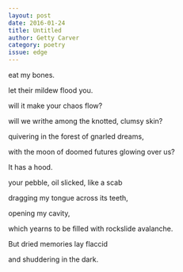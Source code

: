 ```yaml
---
layout: post 
date: 2016-01-24
title: Untitled
author: Getty Carver
category: poetry
issue: edge
---
```

eat my bones.

let their mildew flood you.

will it make your chaos flow?

will we writhe among the knotted, clumsy skin?

quivering in the forest of gnarled dreams,

with the moon of doomed futures glowing over us?

It has a hood.

your pebble, oil slicked, like a scab

dragging my tongue across its teeth,

opening my cavity,

which yearns to be filled with rockslide avalanche.

But dried memories lay flaccid

and shuddering in the dark.